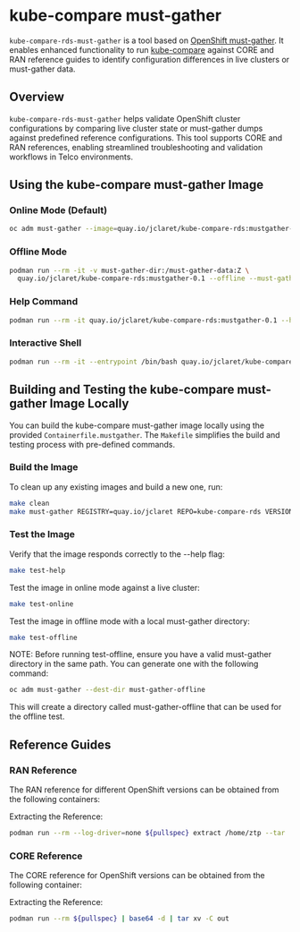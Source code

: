 # kube-compare must-gather

`kube-compare-rds-must-gather` is a tool based on [OpenShift must-gather](https://github.com/openshift/must-gather). It enables enhanced functionality to run [kube-compare](https://github.com/openshift/kube-compare) against CORE and RAN reference guides to identify configuration differences in live clusters or must-gather data.

## Overview

`kube-compare-rds-must-gather` helps validate OpenShift cluster configurations by comparing live cluster state or must-gather dumps against predefined reference configurations. This tool supports CORE and RAN references, enabling streamlined troubleshooting and validation workflows in Telco environments.

## Using the kube-compare must-gather Image

### Online Mode (Default)

```sh
oc adm must-gather --image=quay.io/jclaret/kube-compare-rds:mustgather-0.1
```

### Offline Mode

```sh
podman run --rm -it -v must-gather-dir:/must-gather-data:Z \
  quay.io/jclaret/kube-compare-rds:mustgather-0.1 --offline --must-gather-dir /must-gather-data
```

### Help Command

```sh
podman run --rm -it quay.io/jclaret/kube-compare-rds:mustgather-0.1 --help
```

### Interactive Shell

```sh
podman run --rm -it --entrypoint /bin/bash quay.io/jclaret/kube-compare-rds:mustgather-0.1
```

## Building and Testing the kube-compare must-gather Image Locally

You can build the kube-compare must-gather image locally using the provided `Containerfile.mustgather`. The `Makefile` simplifies the build and testing process with pre-defined commands.

### Build the Image

To clean up any existing images and build a new one, run:

```sh
make clean
make must-gather REGISTRY=quay.io/jclaret REPO=kube-compare-rds VERSION=0.1
```
### Test the Image

Verify that the image responds correctly to the --help flag:

```sh
make test-help
```

Test the image in online mode against a live cluster:

```sh
make test-online
```

Test the image in offline mode with a local must-gather directory:

```sh
make test-offline
```

NOTE: Before running test-offline, ensure you have a valid must-gather directory in the same path. You can generate one with the following command:

```sh
oc adm must-gather --dest-dir must-gather-offline
```

This will create a directory called must-gather-offline that can be used for the offline test.

## Reference Guides

### RAN Reference

The RAN reference for different OpenShift versions can be obtained from the following containers:

[version]: registry.redhat.io/openshift4/ztp-site-generate-rhel[version]:v[version]

Extracting the Reference:
```sh
podman run --rm --log-driver=none ${pullspec} extract /home/ztp --tar | tar x -C ./out
```

### CORE Reference

The CORE reference for OpenShift versions can be obtained from the following container:

[version]: registry.redhat.io/openshift4/openshift-telco-core-rds-rhel[version]:v[version]

Extracting the Reference:
```sh
podman run --rm ${pullspec} | base64 -d | tar xv -C out
```
